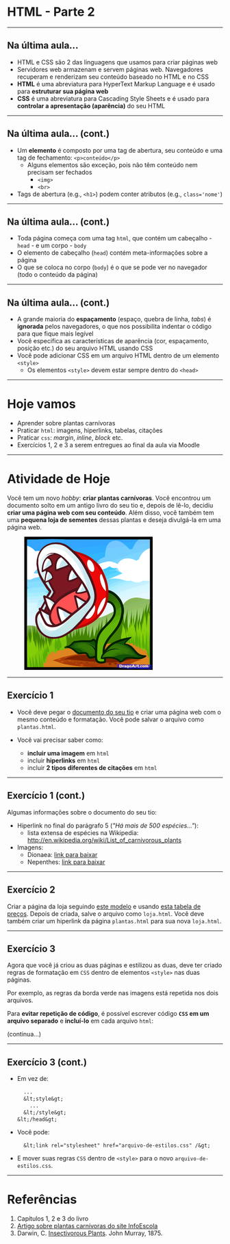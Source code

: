 # HTML - Parte 2

---
## Na última aula...

- HTML e CSS são 2 das linguagens que usamos para criar páginas web
- Servidores web armazenam e servem páginas web. Navegadores recuperam e
  renderizam seu conteúdo baseado no HTML e no CSS
- **HTML** é uma abreviatura para HyperText Markup Language e é usado para
  **estruturar sua página web**
- **CSS** é uma abreviatura para Cascading Style Sheets e é usado para **controlar
  a apresentação (aparência)** do seu HTML

---
## Na última aula... (cont.)

- Um **elemento** é composto por uma tag de abertura, seu conteúdo e uma tag
  de fechamento: `<p>conteúdo</p>`
  - Alguns elementos são exceção, pois não têm conteúdo nem precisam ser
  fechados
    - `<img>`
    - `<br>`
- Tags de abertura (e.g., `<h1>`) podem conter atributos (e.g., `class='nome'`)

---
## Na última aula... (cont.)

- Toda página começa com uma tag `html`, que contém um cabeçalho -
  `head` - e um corpo - `body`
- O elemento de cabeçalho (`head`) contém meta-informações sobre a página
- O que se coloca no corpo (`body`) é o que se pode ver no navegador (todo
  o conteúdo da página)

---
## Na última aula... (cont.)

- A grande maioria do **espaçamento** (espaço, quebra de linha, _tabs_) é
  **ignorada** pelos navegadores, o que nos possibilita indentar o código para
  que fique mais legível
- Você especifica as características de aparência (cor, espaçamento, posição
  etc.) do seu arquivo HTML usando CSS
- Você pode adicionar CSS em um arquivo HTML dentro de um elemento `<style>`
  - Os elementos `<style>` devem estar sempre dentro do `<head>`

---
# Hoje vamos

- Aprender sobre plantas carnívoras
- Praticar `html`: imagens, hiperlinks, tabelas, citações
- Praticar `css`: _margin_, _inline_, _block_ etc.
- Exercícios 1, 2 e 3 a serem entregues ao final da aula via Moodle

---
# Atividade de Hoje

Você tem um novo _hobby_: **criar plantas carnívoras**. Você encontrou um documento
solto em um antigo livro do seu tio e, depois de lê-lo, decidiu **criar uma página
web com seu conteúdo**. Além disso, você também tem uma **pequena loja de sementes**
dessas plantas e deseja divulgá-la em uma página web.

<figure class="portrait">
  <img src="images/piranha-mario.png" alt="Planta carnívora do jogo Mario Bros">
</figure>

---
## Exercício 1

- Você deve pegar o [documento do seu tio][doc-tio] e criar uma página web com
  o mesmo conteúdo e formatação. Você pode salvar o arquivo como `plantas.html`.

- Você vai precisar saber como:
  - **incluir uma imagem** em `html`
  - incluir **hiperlinks** em `html`
  - incluir **2 tipos diferentes de citações** em `html`


[doc-tio]: https://docs.google.com/document/d/1uzLcB7UeaCLw4HQKvMHbJCeKHlNCmCxXm63GHWJVD8k/edit

---
## Exercício 1 (cont.)

Algumas informações sobre o documento do seu tio:
- Hiperlink no final do parágrafo 5 (_"Há mais de 500 espécies..."_):
  - lista extensa de espécies na Wikipedia: http://en.wikipedia.org/wiki/List_of_carnivorous_plants
- Imagens:
  - Dionaea: [link para baixar][dionaea]
  - Nepenthes: [link para baixar][nepenthes]

[dionaea]: http://www.infoescola.com/wp-content/uploads/2009/12/dionaea.jpg
[nepenthes]: http://www.infoescola.com/wp-content/uploads/2009/12/Nepenthes_villosa-225x300.jpg

---
## Exercício 2

Criar a página da loja seguindo [este modelo][loja] e usando
[esta tabela de preços][precos]. Depois de criada, salve o arquivo como
`loja.html`. Você deve também criar um hiperlink da página `plantas.html` para
sua nova `loja.html`.

[loja]: https://docs.google.com/document/d/1C9Lrug5MwR4WOxCgTaOoFwAyDjnI6LwBQYzyd15bBLM/edit
[precos]: https://docs.google.com/spreadsheets/d/1b6kCBYo_v07gK1qU1waAfgJaa7io0_v_oTdcLS3rez0/edit?usp=sharing

---
## Exercício 3

Agora que você já criou as duas páginas e estilizou as duas, deve ter criado
regras de formatação em `CSS` dentro de elementos `<style>` nas duas páginas.

Por exemplo, as regras da borda verde nas imagens está repetida nos dois
arquivos.

Para **evitar repetição de código**, é possível escrever código **`CSS` em um
arquivo separado** e **incluí-lo** em cada arquivo `html`:

(continua...)

---
## Exercício 3 (cont.)

- Em vez de:
  ```
    ...
    &lt;style&gt;
      ...
    &lt;/style&gt;
  &lt;/head&gt;
  ```
- Você pode:
  ```
    &lt;link rel="stylesheet" href="arquivo-de-estilos.css" /&gt;
  ```

- E mover suas regras `CSS` dentro de `<style>` para o novo `arquivo-de-estilos.css`.

---
# Referências

1. Capítulos 1, 2 e 3 do livro
1. [Artigo sobre plantas carnívoras do site InfoEscola][info-escola]
1. Darwin, C. [Insectivorous Plants][darwin-carnivoras]. John Murray, 1875.

[info-escola]: http://www.infoescola.com/plantas/plantas-carnivoras/
[darwin-carnivoras]: http://darwin-online.org.uk/content/frameset?itemID=F1217&viewtype=text&pageseq=1
